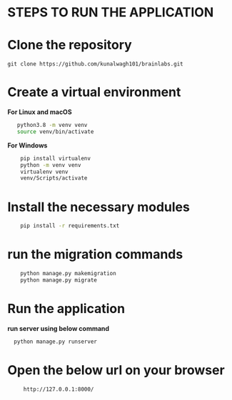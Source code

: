 

# STEPS TO RUN THE APPLICATION

# Clone the repository

    git clone https://github.com/kunalwagh101/brainlabs.git

# Create a virtual environment

**For Linux and macOS**

 ```bash
    python3.8 -m venv venv
    source venv/bin/activate
 ```

**For Windows**
```bash
    pip install virtualenv
    python -m venv venv
    virtualenv venv
    venv/Scripts/activate
```


# Install the necessary modules
```bash
    pip install -r requirements.txt
```


# run the migration commands 
```bash
    python manage.py makemigration
    python manage.py migrate
```


# Run the application



**run server using below command**



  ```bash
    python manage.py runserver
  ```

# Open the below url on your browser

```bash
     http://127.0.0.1:8000/
```


